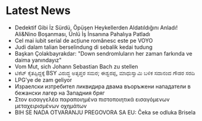 # Latest News
-  Dedektif Gibi İz Sürdü, Öpüşen Heykellerden Aldatıldığını Anladı! Ali&Nino Boşanması, Ünlü İş İnsanına Pahalıya Patladı
-  Cel mai iubit serial de acțiune românesc este pe VOYO
-  Judi dalam talian berselindung di sebalik kedai tudung
-  Başkan Çolakbayrakdar: "Down sendromluların her zaman farkında ve daima yanındayız"
-  Vom Mut, sich Johann Sebastian Bach zu stellen
-  ಟಿಕೆಟ್ ಕೈತಪ್ಪಿದ್ದಕ್ಕೆ BSY ವಿರುದ್ಧ ಅತೃಪ್ತರ ಸಮರ; ಈಶ್ವರಪ್ಪ, ಮಾಧುಸ್ವಾಮಿ ಬಳಿಕ ಸದಾನಂದ ಗೌಡರ ಸರದಿ
-  LPG'ye de zam geliyor
-  Израелски изтребител ликвидира двама въоръжени нападатели в бежански лагер на Западния бряг
-  Στον εισαγγελέα παραποιημένα πιστοποιητικά εισαγόμενων μεταχειρισμένων οχημάτων
-  BIH SE NADA OTVARANJU PREGOVORA SA EU: Čeka se odluka Brisela
